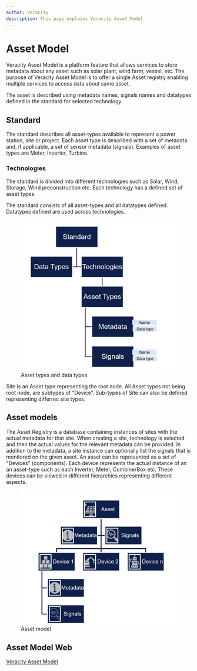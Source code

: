 ```yaml
---
author: Veracity
description: This page explains Veracity Asset Model
---
```


# Asset Model

Veracity Asset Model is a platform feature that allows services to store metadata about any asset such as solar plant, wind farm, vessel, etc. 
The purpose of Veracity Asset Model is to offer a single Asset registry enabling multiple services to access data about same asset. 

The asset is described using metadata names, signals names and datatypes defined in the standard for selected technology.

## Standard

The standard describes all asset-types available to represent a power station, site or project.  Each asset type is described with a set of metadata and, if applicable, a set of sensor metadata (signals).  Examples of asset types are Meter, Inverter, Turbine. 

### Technologies
The standard is divided into different technologies such as Solar, Wind, Storage, Wind preconstruction etc. Each technology has a defined set of asset types.

The standard consists of all asset-types and all datatypes defined.  Datatypes defined are used across technologies.


<figure>
	<img src="assets/standard.PNG"/>
	<figcaption>Asset types and data types</figcaption>
</figure>

Site is an Asset type representing the root node.  All Asset types not being root node, are subtypes of “Device”.
Sub-types of Site can also be defined representing differnet site types.

## Asset models 

The Asset Registry is a database containing instances of sites with the actual metadata for that site.  When creating a site, technology is selected and then the actual values for the relevant metadata can be provided. 
In addition to the metadata, a site instance can optionally list the signals that is monitored on the given asset. An asset can be represented as a set of "Devices" (components). Each device represents the actual instance of an an asset-type such as each Inverter, Meter, CombinerBox etc. These devices can be viewed in different hierarchies representing different aspects. 


<figure>
	<img src="assets/assetmodel.PNG"/>
	<figcaption>Asset model</figcaption>
</figure>


## Asset Model Web

[Veracity Asset Model](https://assetmodel.veracity.com/)